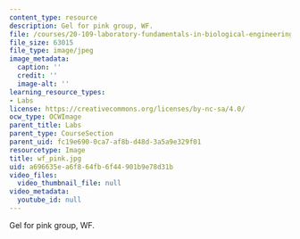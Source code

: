```yaml
---
content_type: resource
description: Gel for pink group, WF.
file: /courses/20-109-laboratory-fundamentals-in-biological-engineering-fall-2007/a696635ea6f864fb6f44901b9e78d31b_wf_pink.jpg
file_size: 63015
file_type: image/jpeg
image_metadata:
  caption: ''
  credit: ''
  image-alt: ''
learning_resource_types:
- Labs
license: https://creativecommons.org/licenses/by-nc-sa/4.0/
ocw_type: OCWImage
parent_title: Labs
parent_type: CourseSection
parent_uid: fc19e690-0ca7-af8b-d48d-3a5a9e329f01
resourcetype: Image
title: wf_pink.jpg
uid: a696635e-a6f8-64fb-6f44-901b9e78d31b
video_files:
  video_thumbnail_file: null
video_metadata:
  youtube_id: null
---
```

Gel for pink group, WF.